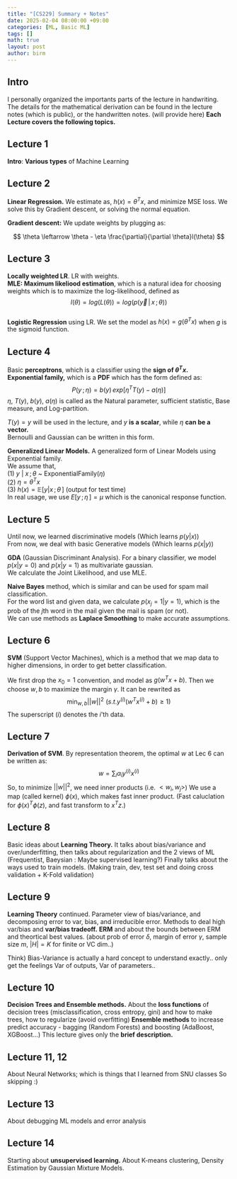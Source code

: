 ```yaml
---
title: "[CS229] Summary + Notes"
date: 2025-02-04 08:00:00 +09:00
categories: [ML, Basic ML]
tags: []       
math: true
layout: post
author: birm
---
```

## Intro
I personally organized the importants parts of the lecture in handwriting. 
The details for the mathematical derivation can be found in the lecture notes (which is public), or the handwritten notes. (will provide here)
**Each Lecture covers the following topics.**
## Lecture 1
**Intro**: **Various types** of Machine Learning
## Lecture 2
**Linear Regression.** We estimate as, $h(x) = \theta^T x$, and minimize MSE loss. We solve this by Gradient descent, or solving the normal equation.

**Gradient descent:** We update weights by plugging as:

$$
\theta \leftarrow \theta - \eta \frac{\partial}{\partial \theta}l(\theta) 
$$

## Lecture 3
**Locally weighted LR**. LR with weights.            
**MLE: Maximum likeliood estimation**, which is a natural idea for choosing weights which is to maximize the log-likelihood, defined as
$$
l(\theta) = log(L(\theta)) = log(p(\vec{y} \,| \,x\,;\theta))
$$           
**Logistic Regression** using LR. We set the model as $h(x) = g(\theta^T x)$ when $g$ is the sigmoid function.            
## Lecture 4
Basic **perceptrons**, which is a classifier using the **sign of $\theta^T x$.**           
**Exponential family,** which is a **PDF** which has the form defined as:               
$$
P(y\,;\eta) = b(y)\,exp[\eta^TT(y)-a(\eta)]
$$
$\eta$, $T(y)$, $b(y)$, $a(\eta)$ is called as the Natural parameter, sufficient statistic, Base measure, and Log-partition.             

$T(y)=y$ will be used in the lecture, and $y$ **is a scalar**, while $\eta$ **can be a vector.**           
Bernoulli and Gaussian can be written in this form.         

**Generalized Linear Models.** A generalized form of Linear Models using Exponential family.        
We assume that,        
(1) $y$ | $x\,;\theta$ ~ ExponentialFamily$(\eta)$        
(2) $\eta = \theta^T x$         
(3) $h(x) = \mathbb{E} [y|x\,;\theta\,]$ (output for test time)           
In real usage, we use $E[y\,;\eta\,] = \mu$ which is the canonical response function.           
## Lecture 5         
Until now, we learned discriminative models (Which learns $p(y|x)$)         
From now, we deal with basic Generative models (Which learns $p(x|y)$)        
      
**GDA** (Gaussian Discriminant Analysis). For a binary classifier, we model $p(x|y=0)$ and $p(x|y=1)$ as multivariate gaussian.        
We calculate the Joint Likelihood, and use MLE.         
      
**Naive Bayes** method, which is similar and can be used for spam mail classification.         
For the word list and given data, we calculate $p(x_j = 1 | y = 1)$, which is the prob of the $j$th word in the mail given the mail is spam (or not).       
We can use methods as **Laplace Smoothing** to make accurate assumptions.       
## Lecture 6        
**SVM** (Support Vector Machines), which is a method that we map data to higher dimensions, in order to get better classification.

We first drop the $x_0 = 1$ convention, and model as $g(w^T x +b)$. 
Then we choose $w, b$ to maximize the margin $\gamma$. 
It can be rewrited as 
$$
\min_{w,b} ||w||^2   \,\, (s.t. y^{(i)}(w^Tx^{(i)}+b) \geq 1)
$$
The superscript $(i)$ denotes the $i$'th data.
## Lecture 7
**Derivation of SVM**. 
By representation theorem, the optimal $w$ at Lec 6 can be written as:
$$
w = \sum_{i}\alpha_i y^{(i)}x^{(i)}
$$
So, to minimize $||w||^2$, we need inner products (i.e. $<w_i, w_j>$)
We use a map (called kernel) $\phi(x)$, which makes fast inner product. 
(Fast caluclation for $\phi(x)^T \phi(z)$, and fast transform to $x^Tz$.)
## Lecture 8
Basic ideas about **Learning Theory.** 
It talks about bias/variance and over/underfitting, then talks about regularization and the 2 views of ML (Frequentist, Baeysian : Maybe supervised learning?) 
Finally talks about the ways used to train models. (Making train, dev, test set and doing cross validation + K-Fold validation)
## Lecture 9
**Learning Theory** continued. 
Parameter view of bias/variance, and decomposing error to var, bias, and irreducible error. Methods to deal high var/bias and **var/bias tradeoff.**
**ERM** and about the bounds between ERM and theortical best values. (about prob of error $\delta$, margin of error $\gamma$, sample size $m$, $|H| = K$ for finite or VC dim..)

Think) Bias-Variance is actually a hard concept to understand exactly.. only get the feelings
Var of outputs, Var of parameters..
## Lecture 10
**Decision Trees and Ensemble methods.**
About the **loss functions** of decision trees (misclassification, cross entropy, gini) and how to make trees, how to regularize (avoid overfitting)
**Ensemble methods** to increase predict accuracy - bagging (Random Forests) and boosting (AdaBoost, XGBoost...)
This lecture gives only the **brief description.**
## Lecture 11, 12
About Neural Networks; which is things that I learned from SNU classes
So skipping :)
## Lecture 13
About debugging ML models and error analysis
## Lecture 14
Starting about **unsupervised learning.**
About K-means clustering, Density Estimation by Gaussian Mixture Models.

